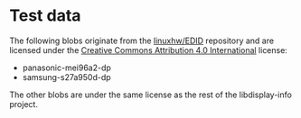 # Test data

The following blobs originate from the [linuxhw/EDID] repository and are
licensed under the [Creative Commons Attribution 4.0 International][CC-BY-4.0]
license:

- panasonic-mei96a2-dp
- samsung-s27a950d-dp

The other blobs are under the same license as the rest of the libdisplay-info
project.

[linuxhw/EDID]: https://github.com/linuxhw/EDID
[CC-BY-4.0]: LICENSE.CC-BY-4.0
